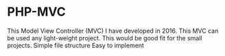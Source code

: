 # PHP-MVC
This Model View Controller (MVC) I have developed in 2016. This MVC can be used any light-weight project.
This would be good fit for the small projects. 
Simple file structure
Easy to implement 

